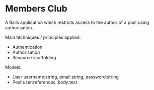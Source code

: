 # Members Club

A Rails application which restricts access to the author of a post using authorisation.

Main techniques / principles applied:
* Authentication
* Authorisation
* Resource scaffolding

Models:
* User username:string, email:string, password:string
* Post user:references, body:text
